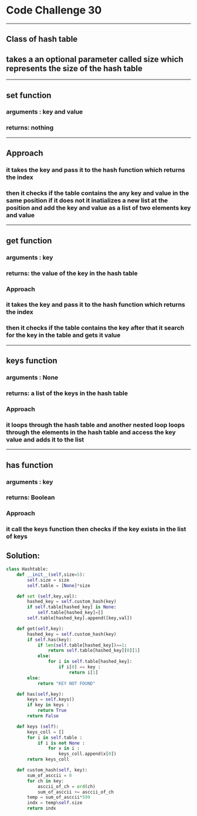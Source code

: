 # Code Challenge 30

---

## Class of hash table

## takes a an optional parameter called size which represents the size of the hash table

---

## set function

### arguments : key and value

### returns: nothing

---

## Approach

### it takes the key and pass it to the hash function which returns the index

### then it checks if the table contains the any key and value in the same position if it does not it inatializes a new list at the position and add the key and value as a list of two elements key and value

---

## get function

### arguments : key

### returns: the value of the key in the hash table

### Approach

### it takes the key and pass it to the hash function which returns the index

### then it checks if the table contains the key after that it search for the key in the table and gets it value

---

## keys function

### arguments : None

### returns: a list of the keys in the hash table

### Approach

### it loops through the hash table and another nested loop loops through the elements in the hash table and access the key value and adds it to the list

---

## has function

### arguments : key

### returns: Boolean

### Approach

### it call the keys function then checks if the key exists in the list of keys

## Solution:

```python
class Hashtable:
    def __init__(self,size=5):
        self.size = size
        self.table = [None]*size

    def set (self,key,val):
        hashed_key = self.custom_hash(key)
        if self.table[hashed_key] is None:
            self.table[hashed_key]=[]
        self.table[hashed_key].append([key,val])

    def get(self,key):
        hashed_key = self.custom_hash(key)
        if self.has(key):
            if len(self.table[hashed_key])==1:
                return self.table[hashed_key][0][1]
            else:
                for i in self.table[hashed_key]:
                    if i[0] == key :
                        return i[1]
        else:
            return "KEY NOT FOUND"

    def has(self,key):
        keys = self.keys()
        if key in keys :
            return True
        return False

    def keys (self):
        keys_coll = []
        for i in self.table :
            if i is not None :
                for x in i :
                    keys_coll.append(x[0])
        return keys_coll

    def custom_hash(self, key):
        sum_of_asccii = 0
        for ch in key:
            asccii_of_ch = ord(ch)
            sum_of_asccii += asccii_of_ch
        temp = sum_of_asccii*599
        indx = temp%self.size
        return indx
```